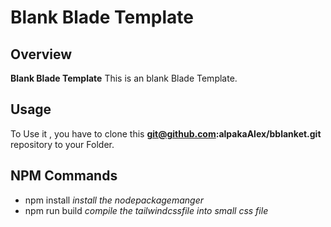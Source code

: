 # Blank Blade Template

## Overview

**Blank Blade Template** This is an blank Blade Template.

## Usage

To Use it , you have to clone this **git@github.com:alpakaAlex/bblanket.git** repository to your Folder.

## NPM Commands

- npm install _install the nodepackagemanger_
- npm run build _compile the tailwindcssfile into small css file_
